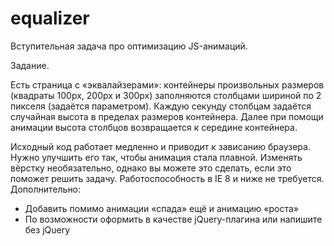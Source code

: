 equalizer
=========

Вступительная задача про оптимизацию JS-анимаций.

Задание.

Есть страница с «эквалайзерами»: контейнеры произвольных размеров (квадраты 100px, 200px и 300px) заполняются столбцами шириной по 2 пикселя (задаётся параметром). Каждую секунду столбцам задаётся случайная высота в пределах размеров контейнера. Далее при помощи анимации высота столбцов возвращается к середине контейнера.

Исходный код работает медленно и приводит к зависанию браузера. Нужно улучшить его так, чтобы анимация стала плавной. Изменять вёрстку необязательно, однако вы можете это сделать, если это поможет решить задачу.
Работоспособность в IE 8 и ниже не требуется.
Дополнительно:
<ul>
<li>Добавить помимо анимации «спада» ещё и анимацию «роста»</li>
<li>По возможности оформить в качестве jQuery-плагина или напишите без jQuery</li>
</ul>
